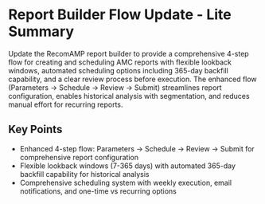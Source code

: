 # Report Builder Flow Update - Lite Summary

Update the RecomAMP report builder to provide a comprehensive 4-step flow for creating and scheduling AMC reports with flexible lookback windows, automated scheduling options including 365-day backfill capability, and a clear review process before execution. The enhanced flow (Parameters → Schedule → Review → Submit) streamlines report configuration, enables historical analysis with segmentation, and reduces manual effort for recurring reports.

## Key Points
- Enhanced 4-step flow: Parameters → Schedule → Review → Submit for comprehensive report configuration
- Flexible lookback windows (7-365 days) with automated 365-day backfill capability for historical analysis
- Comprehensive scheduling system with weekly execution, email notifications, and one-time vs recurring options